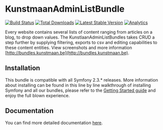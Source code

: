 # KunstmaanAdminListBundle 

[![Build Status](https://travis-ci.org/Kunstmaan/KunstmaanAdminListBundle.png?branch=master)](http://travis-ci.org/Kunstmaan/KunstmaanAdminListBundle)
[![Total Downloads](https://poser.pugx.org/kunstmaan/adminlist-bundle/downloads.png)](https://packagist.org/packages/kunstmaan/adminlist-bundle)
[![Latest Stable Version](https://poser.pugx.org/kunstmaan/adminlist-bundle/v/stable.png)](https://packagist.org/packages/kunstmaan/adminlist-bundle)
[![Analytics](https://ga-beacon.appspot.com/UA-3160735-7/Kunstmaan/KunstmaanAdminListBundle)](https://github.com/igrigorik/ga-beacon)


Every website contains several lists of content ranging from articles on a blog, to drop down values. The KunstlaanAdminListBundles takes CRUD a step further by supplying filtering, exports to csv and editing capabilities to these content entities. View screenshots and more information [http://bundles.kunstmaan.be](http://bundles.kunstmaan.be).

## Installation

This bundle is compatible with all Symfony 2.3.* releases. More information about installing can be found in this line by line walkthrough of installing Symfony and all our bundles, please refer to the [Getting Started guide](http://bundles.kunstmaan.be/doc/01_GettingStarted.html) and enjoy the full blown experience.

## Documentation

You can find more detailed documentation [here](https://github.com/Kunstmaan/KunstmaanAdminListBundle/blob/master/Resources/doc/AdminListBundle.md).
